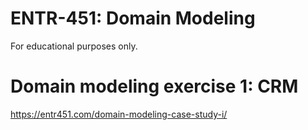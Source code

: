 # ENTR-451: Domain Modeling

For educational purposes only.

# Domain modeling exercise 1: CRM

https://entr451.com/domain-modeling-case-study-i/ 


